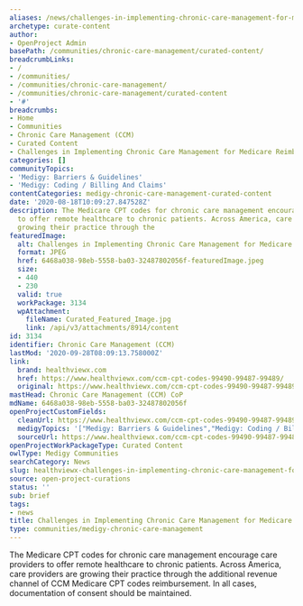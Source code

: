 ```yaml
---
aliases: /news/challenges-in-implementing-chronic-care-management-for-medicare-reimbursement
archetype: curate-content
author:
- OpenProject Admin
basePath: /communities/chronic-care-management/curated-content/
breadcrumbLinks:
- /
- /communities/
- /communities/chronic-care-management/
- /communities/chronic-care-management/curated-content
- '#'
breadcrumbs:
- Home
- Communities
- Chronic Care Management (CCM)
- Curated Content
- Challenges in Implementing Chronic Care Management for Medicare Reimbursement
categories: []
communityTopics:
- 'Medigy: Barriers & Guidelines'
- 'Medigy: Coding / Billing And Claims'
contentCategories: medigy-chronic-care-management-curated-content
date: '2020-08-18T10:09:27.847528Z'
description: The Medicare CPT codes for chronic care management encourage care providers
  to offer remote healthcare to chronic patients. Across America, care providers are
  growing their practice through the
featuredImage:
  alt: Challenges in Implementing Chronic Care Management for Medicare Reimbursement
  format: JPEG
  href: 6468a038-98eb-5558-ba03-32487802056f-featuredImage.jpeg
  size:
  - 440
  - 230
  valid: true
  workPackage: 3134
  wpAttachment:
    fileName: Curated_Featured_Image.jpg
    link: /api/v3/attachments/8914/content
id: 3134
identifier: Chronic Care Management (CCM)
lastMod: '2020-09-28T08:09:13.758000Z'
link:
  brand: healthviewx.com
  href: https://www.healthviewx.com/ccm-cpt-codes-99490-99487-99489/
  original: https://www.healthviewx.com/ccm-cpt-codes-99490-99487-99489/
mastHead: Chronic Care Management (CCM) CoP
mdName: 6468a038-98eb-5558-ba03-32487802056f
openProjectCustomFields:
  cleanUrl: https://www.healthviewx.com/ccm-cpt-codes-99490-99487-99489/
  medigyTopics: '["Medigy: Barriers & Guidelines","Medigy: Coding / Billing And Claims"]'
  sourceUrl: https://www.healthviewx.com/ccm-cpt-codes-99490-99487-99489/
openProjectWorkPackageType: Curated Content
owlType: Medigy Communities
searchCategory: News
slug: healthviewx-challenges-in-implementing-chronic-care-management-for-medicare-reimbursement
source: open-project-curations
status: ''
sub: brief
tags:
- news
title: Challenges in Implementing Chronic Care Management for Medicare Reimbursement
type: communities/medigy-chronic-care-management
---
```


The Medicare CPT codes for chronic care management encourage care providers to offer remote healthcare to chronic patients. Across America, care providers are growing their practice through the additional revenue channel of CCM Medicare CPT codes reimbursement. In all cases, documentation of consent should be maintained.